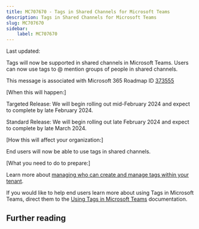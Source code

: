```yaml
---
title: MC707670 - Tags in Shared Channels for Microsoft Teams
description: Tags in Shared Channels for Microsoft Teams
slug: MC707670
sidebar:
    label: MC707670
---
```



Last updated: 

<p>Tags will now be supported in shared channels in Microsoft Teams. Users can now use tags to @ mention groups of people in shared channels.&nbsp;<br></p><p>This message is associated with Microsoft 365 Roadmap ID <a href="https://www.microsoft.com/microsoft-365/roadmap?filters=&amp;searchterms=373555" target="_blank">373555</a></p><p>[When this will happen:]<br></p><p>Targeted Release: We will begin rolling out mid-February 2024 and expect to complete by late February 2024.<br></p><p>Standard Release: We will begin rolling out late February 2024 and expect to complete by late March 2024.</p><p>[How this will affect your organization:]</p><p>End users will now be able to use tags in&nbsp;shared channels.&nbsp;</p><p>[What you need to do to prepare:]</p><p>Learn more about <a href="https://learn.microsoft.com/MicrosoftTeams/manage-tags" target="_blank">managing who can create and manage tags within your tenant</a>.&nbsp;<br></p><p>If you would like to help end users learn more about using Tags in Microsoft Teams, direct them to the <a href="https://support.microsoft.com/office/using-tags-in-microsoft-teams-667bd56f-32b8-4118-9a0b-56807c96d91e" target="_blank">Using Tags in Microsoft Teams</a> documentation.&nbsp;</p>

## Further reading
